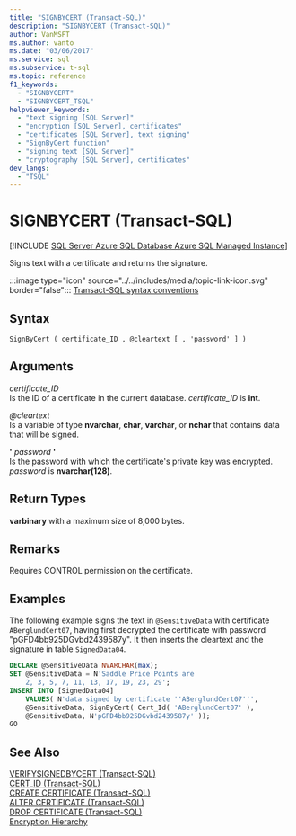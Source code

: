 ```yaml
---
title: "SIGNBYCERT (Transact-SQL)"
description: "SIGNBYCERT (Transact-SQL)"
author: VanMSFT
ms.author: vanto
ms.date: "03/06/2017"
ms.service: sql
ms.subservice: t-sql
ms.topic: reference
f1_keywords:
  - "SIGNBYCERT"
  - "SIGNBYCERT_TSQL"
helpviewer_keywords:
  - "text signing [SQL Server]"
  - "encryption [SQL Server], certificates"
  - "certificates [SQL Server], text signing"
  - "SignByCert function"
  - "signing text [SQL Server]"
  - "cryptography [SQL Server], certificates"
dev_langs:
  - "TSQL"
---
```

# SIGNBYCERT (Transact-SQL)
[!INCLUDE [SQL Server Azure SQL Database Azure SQL Managed Instance](../../includes/applies-to-version/sql-asdb-asdbmi.md)]

  Signs text with a certificate and returns the signature.  
  
 :::image type="icon" source="../../includes/media/topic-link-icon.svg" border="false"::: [Transact-SQL syntax conventions](../../t-sql/language-elements/transact-sql-syntax-conventions-transact-sql.md)  
  
## Syntax  
  
```syntaxsql 
SignByCert ( certificate_ID , @cleartext [ , 'password' ] )  
```  
  
## Arguments
 *certificate_ID*  
 Is the ID of a certificate in the current database. *certificate_ID* is **int**.  
  
 *\@cleartext*  
 Is a variable of type **nvarchar**, **char**, **varchar**, or **nchar** that contains data that will be signed.  
  
 **'** *password* **'**  
 Is the password with which the certificate's private key was encrypted. *password* is **nvarchar(128)**.  
  
## Return Types  
 **varbinary** with a maximum size of 8,000 bytes.  
  
## Remarks  
 Requires CONTROL permission on the certificate.  
  
## Examples  
 The following example signs the text in `@SensitiveData` with certificate `ABerglundCert07`, having first decrypted the certificate with password "pGFD4bb925DGvbd2439587y". It then inserts the cleartext and the signature in table `SignedData04`.  
  
```sql  
DECLARE @SensitiveData NVARCHAR(max);  
SET @SensitiveData = N'Saddle Price Points are   
    2, 3, 5, 7, 11, 13, 17, 19, 23, 29';  
INSERT INTO [SignedData04]  
    VALUES( N'data signed by certificate ''ABerglundCert07''',  
    @SensitiveData, SignByCert( Cert_Id( 'ABerglundCert07' ),   
    @SensitiveData, N'pGFD4bb925DGvbd2439587y' ));  
GO  
```  
  
## See Also  
 [VERIFYSIGNEDBYCERT &#40;Transact-SQL&#41;](../../t-sql/functions/verifysignedbycert-transact-sql.md)   
 [CERT_ID &#40;Transact-SQL&#41;](../../t-sql/functions/cert-id-transact-sql.md)   
 [CREATE CERTIFICATE &#40;Transact-SQL&#41;](../../t-sql/statements/create-certificate-transact-sql.md)   
 [ALTER CERTIFICATE &#40;Transact-SQL&#41;](../../t-sql/statements/alter-certificate-transact-sql.md)   
 [DROP CERTIFICATE &#40;Transact-SQL&#41;](../../t-sql/statements/drop-certificate-transact-sql.md)   
 [Encryption Hierarchy](../../relational-databases/security/encryption/encryption-hierarchy.md)  
  
  
